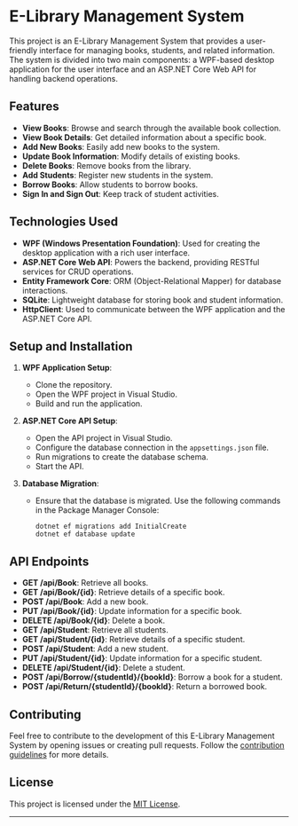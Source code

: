 # E-Library Management System

This project is an E-Library Management System that provides a user-friendly interface for managing books, students, and related information. The system is divided into two main components: a WPF-based desktop application for the user interface and an ASP.NET Core Web API for handling backend operations.

## Features

- **View Books**: Browse and search through the available book collection.
- **View Book Details**: Get detailed information about a specific book.
- **Add New Books**: Easily add new books to the system.
- **Update Book Information**: Modify details of existing books.
- **Delete Books**: Remove books from the library.
- **Add Students**: Register new students in the system.
- **Borrow Books**: Allow students to borrow books.
- **Sign In and Sign Out**: Keep track of student activities.

## Technologies Used

- **WPF (Windows Presentation Foundation)**: Used for creating the desktop application with a rich user interface.
- **ASP.NET Core Web API**: Powers the backend, providing RESTful services for CRUD operations.
- **Entity Framework Core**: ORM (Object-Relational Mapper) for database interactions.
- **SQLite**: Lightweight database for storing book and student information.
- **HttpClient**: Used to communicate between the WPF application and the ASP.NET Core API.

## Setup and Installation

1. **WPF Application Setup**:
   - Clone the repository.
   - Open the WPF project in Visual Studio.
   - Build and run the application.

2. **ASP.NET Core API Setup**:
   - Open the API project in Visual Studio.
   - Configure the database connection in the `appsettings.json` file.
   - Run migrations to create the database schema.
   - Start the API.

3. **Database Migration**:
   - Ensure that the database is migrated. Use the following commands in the Package Manager Console:
     ```
     dotnet ef migrations add InitialCreate
     dotnet ef database update
     ```

## API Endpoints

- **GET /api/Book**: Retrieve all books.
- **GET /api/Book/{id}**: Retrieve details of a specific book.
- **POST /api/Book**: Add a new book.
- **PUT /api/Book/{id}**: Update information for a specific book.
- **DELETE /api/Book/{id}**: Delete a book.
- **GET /api/Student**: Retrieve all students.
- **GET /api/Student/{id}**: Retrieve details of a specific student.
- **POST /api/Student**: Add a new student.
- **PUT /api/Student/{id}**: Update information for a specific student.
- **DELETE /api/Student/{id}**: Delete a student.
- **POST /api/Borrow/{studentId}/{bookId}**: Borrow a book for a student.
- **POST /api/Return/{studentId}/{bookId}**: Return a borrowed book.

## Contributing

Feel free to contribute to the development of this E-Library Management System by opening issues or creating pull requests. Follow the [contribution guidelines](CONTRIBUTING.md) for more details.

## License

This project is licensed under the [MIT License](LICENSE).

---


